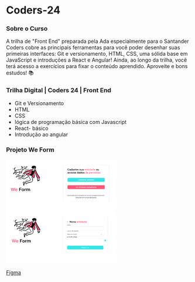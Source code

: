 # Coders-24


### Sobre o Curso

A trilha de "Front End" preparada pela Ada especialmente para o Santander Coders cobre as principais ferramentas para você poder desenhar suas primeiras interfaces: Git e versionamento, HTML, CSS, uma sólida base em JavaScript e introduções a React e Angular! Ainda, ao longo da trilha, você terá acesso a exercícios para fixar o conteúdo aprendido. Aproveite e bons estudos! 📚

### Trilha Digital | Coders 24 | Front End

- Git e Versionamento
- HTML
- CSS
- lógica de programação básica com Javascript
- React- básico
- Introdução ao angular 

### Projeto We Form 

<img width="300" height="140" src='/ModuloCSS/Projeto/assets/img/tela.png'> 
<img width="300" height="140" src='/ModuloCSS/Projeto/assets/img/tela-2.png'>

<a href='https://www.figma.com/design/w11Rpk9e1tqreNMtHAVrDm/We-Form?node-id=0-1&t=MCcQaq0vGwbkqXtT-0'>Figma</a>

